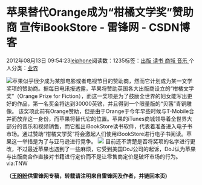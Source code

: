
# 苹果替代Orange成为“柑橘文学奖”赞助商 宣传iBookStore - 雷锋网 - CSDN博客


2012年08月13日 09:54:23[leiphone](https://me.csdn.net/leiphone)阅读数：1235标签：[出版																](https://so.csdn.net/so/search/s.do?q=出版&t=blog)[读书																](https://so.csdn.net/so/search/s.do?q=读书&t=blog)[商城																](https://so.csdn.net/so/search/s.do?q=商城&t=blog)[音乐																](https://so.csdn.net/so/search/s.do?q=音乐&t=blog)[
							](https://so.csdn.net/so/search/s.do?q=商城&t=blog)[
																					](https://so.csdn.net/so/search/s.do?q=读书&t=blog)个人分类：[业界																](https://blog.csdn.net/leiphone/article/category/873390)
[
																								](https://so.csdn.net/so/search/s.do?q=读书&t=blog)
[
				](https://so.csdn.net/so/search/s.do?q=出版&t=blog)
[
			](https://so.csdn.net/so/search/s.do?q=出版&t=blog)

![](http://www.leiphone.com/wp-content/uploads/2012/08/3QXV9N2B0Y5_50DWXFQ33-150x150.jpg)苹果似乎很少成为某部电影或者电视节目的赞助商，然而它计划成为某一文学奖项的赞助商。据每日电讯报透露，苹果将赞助英国各大出版商设立的“柑橘文学奖”（Orange
 Prize for Fiction），而这一奖项是为了鼓励全世界的妇女能写出更好的作品，第一名奖金将达到30000英镑，并且得到一个限量版的“贝茜”青铜雕像。
该奖项此前有Orange赞助，但是由于Orange于今年早些时候与T-Mobile合并而放弃这一身份，而苹果将替代它的位置。苹果的iTunes商城领导着全世界大部分的音乐和视频销售，而它推出iBookStore读书软件，代表着准备进入电子书市场。通过赞助“柑橘文学奖”将会激起人们使用iBookStore进行电子书阅读。苹果这一举措是为了与亚马逊进行竞争。
![](http://www.leiphone.com/wp-content/uploads/2012/08/693H7XDXX2ZEPEP4W.jpg)
目前还不清楚是否将奖项的名字进行更改，不过最近苹果也遇到了一些麻烦，它受到美国DoJ公司的起诉，DoJ认为苹果与出版商合作直接对书籍进行定价而不是让零售商定价是破坏市场的行为。
via:TNW

**（****[王盼盼](http://www.leiphone.com/author/%E7%8E%8B%E7%9B%BC%E7%9B%BC)****供****雷锋网****专稿，转载请注明来自雷锋网及作者，并链回本页)**

